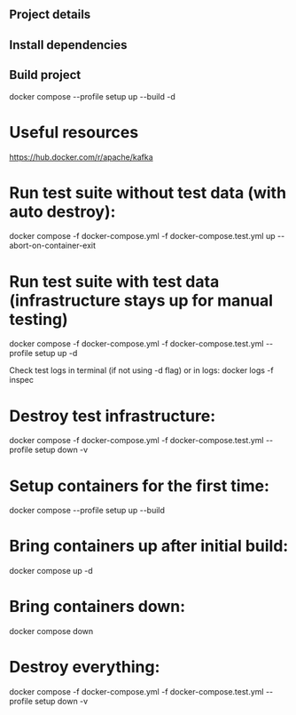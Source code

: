 ## Project details
## Install dependencies
## Build project
docker compose --profile setup up --build -d

# Useful resources
https://hub.docker.com/r/apache/kafka

# Run test suite without test data (with auto destroy):
docker compose -f docker-compose.yml -f docker-compose.test.yml up --abort-on-container-exit 

# Run test suite with test data (infrastructure stays up for manual testing)
docker compose -f docker-compose.yml -f docker-compose.test.yml --profile setup up -d

Check test logs in terminal (if not using -d flag) or in logs: docker logs -f inspec

# Destroy test infrastructure:
docker compose -f docker-compose.yml -f docker-compose.test.yml --profile setup down -v

# Setup containers for the first time:
docker compose --profile setup up --build

# Bring containers up after initial build:
docker compose up -d

# Bring containers down:
docker compose down

# Destroy everything:
docker compose -f docker-compose.yml -f docker-compose.test.yml --profile setup down -v
